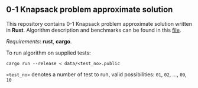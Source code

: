 ## 0-1 Knapsack problem approximate solution

This repository contains 0-1 Knapsack problem approximate solution written in __Rust__. Algorithm description and benchmarks can be found in this [file](https://github.com/isadrtdinov/knapsack/blob/master/knapsack_solution.pdf).

*Requirements*: __rust__, __cargo__.

To run algorithm on supplied tests:

`cargo run --release < data/<test_no>.public`

`<test_no>` denotes a number of test to run, valid possibilities: `01`, `02`, ..., `09`, `10`
